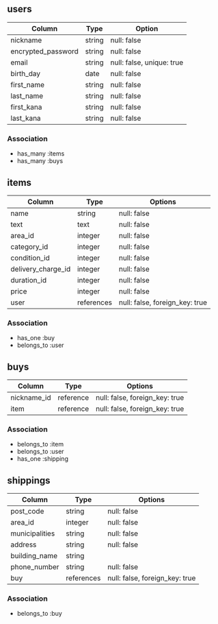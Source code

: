 ## users

| Column                 | Type    | Option                    |
|------------------------|---------|---------------------------|
| nickname               | string  | null: false               |
| encrypted_password     | string  | null: false               |
| email                  | string  | null: false, unique: true |
| birth_day              | date    | null: false               |
| first_name             | string  | null: false               |
| last_name              | string  | null: false               |
| first_kana             | string  | null: false               | 
| last_kana              | string  | null: false               | 
 


### Association

- has_many :items
- has_many :buys



## items

| Column             | Type       | Options                        |
|--------------------|------------|--------------------------------|
| name               | string     | null: false                    |
| text               | text       | null: false                    | 
| area_id            | integer    | null: false                    |
| category_id        | integer    | null: false                    |
| condition_id       | integer    | null: false                    |
| delivery_charge_id | integer    | null: false                    |
| duration_id        | integer    | null: false                    |
| price              | integer    | null: false                    |
| user               | references | null: false, foreign_key: true |


### Association
- has_one :buy
- belongs_to :user


## buys

| Column      | Type      | Options                        |
|-------------|-----------|--------------------------------|
| nickname_id | reference | null: false, foreign_key: true |
| item        | reference | null: false, foreign_key: true |


### Association
- belongs_to :item
- belongs_to :user
- has_one :shipping

## shippings

| Column         | Type       | Options                        |
|----------------|------------|--------------------------------|
| post_code      | string     | null: false                    |
| area_id        | integer    | null: false                    |
| municipalities | string     | null: false                    |
| address        | string     | null: false                    |
| building_name  | string     |                                |
| phone_number   | string     | null: false                    |
| buy            | references | null: false, foreign_key: true |



### Association
- belongs_to :buy
